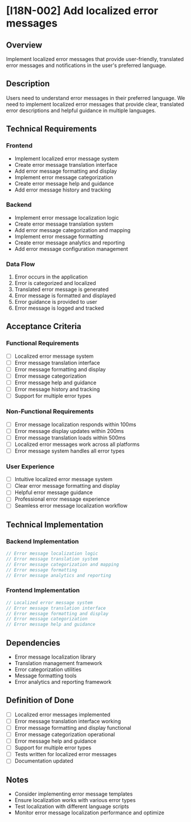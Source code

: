 # [I18N-002] Add localized error messages

## Overview

Implement localized error messages that provide user-friendly, translated error messages and notifications in the user's preferred language.

## Description

Users need to understand error messages in their preferred language. We need to implement localized error messages that provide clear, translated error descriptions and helpful guidance in multiple languages.

## Technical Requirements

### Frontend

- Implement localized error message system
- Create error message translation interface
- Add error message formatting and display
- Implement error message categorization
- Create error message help and guidance
- Add error message history and tracking

### Backend

- Implement error message localization logic
- Create error message translation system
- Add error message categorization and mapping
- Implement error message formatting
- Create error message analytics and reporting
- Add error message configuration management

### Data Flow

1. Error occurs in the application
2. Error is categorized and localized
3. Translated error message is generated
4. Error message is formatted and displayed
5. Error guidance is provided to user
6. Error message is logged and tracked

## Acceptance Criteria

### Functional Requirements

- [ ] Localized error message system
- [ ] Error message translation interface
- [ ] Error message formatting and display
- [ ] Error message categorization
- [ ] Error message help and guidance
- [ ] Error message history and tracking
- [ ] Support for multiple error types

### Non-Functional Requirements

- [ ] Error message localization responds within 100ms
- [ ] Error message display updates within 200ms
- [ ] Error message translation loads within 500ms
- [ ] Localized error messages work across all platforms
- [ ] Error message system handles all error types

### User Experience

- [ ] Intuitive localized error message system
- [ ] Clear error message formatting and display
- [ ] Helpful error message guidance
- [ ] Professional error message experience
- [ ] Seamless error message localization workflow

## Technical Implementation

### Backend Implementation

```rust
// Error message localization logic
// Error message translation system
// Error message categorization and mapping
// Error message formatting
// Error message analytics and reporting
```

### Frontend Implementation

```typescript
// Localized error message system
// Error message translation interface
// Error message formatting and display
// Error message categorization
// Error message help and guidance
```

## Dependencies

- Error message localization library
- Translation management framework
- Error categorization utilities
- Message formatting tools
- Error analytics and reporting framework

## Definition of Done

- [ ] Localized error messages implemented
- [ ] Error message translation interface working
- [ ] Error message formatting and display functional
- [ ] Error message categorization operational
- [ ] Error message help and guidance
- [ ] Support for multiple error types
- [ ] Tests written for localized error messages
- [ ] Documentation updated

## Notes

- Consider implementing error message templates
- Ensure localization works with various error types
- Test localization with different language scripts
- Monitor error message localization performance and optimize
